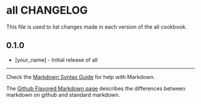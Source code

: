 # all CHANGELOG

This file is used to list changes made in each version of the all cookbook.

## 0.1.0
- [your_name] - Initial release of all

- - -
Check the [Markdown Syntax Guide](http://daringfireball.net/projects/markdown/syntax) for help with Markdown.

The [Github Flavored Markdown page](http://github.github.com/github-flavored-markdown/) describes the differences between markdown on github and standard markdown.
